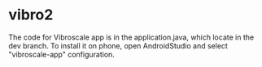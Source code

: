 # vibro2
The code for Vibroscale app is in the application.java, which locate in the dev branch. To install it on phone, open AndroidStudio and select "vibroscale-app" configuration. 
